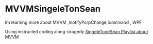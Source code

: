 # MVVMSingeleTonSean
Im learning more about MVVM ,InotifyPorpChange,Icommand , WPF 

Using instructed coding along stragedy 
<a href="https://www.youtube.com/playlist?list=PLA8ZIAm2I03hS41Fy4vFpRw8AdYNBXmNm">SingeleToneSean Playlist about MVVM </a>
